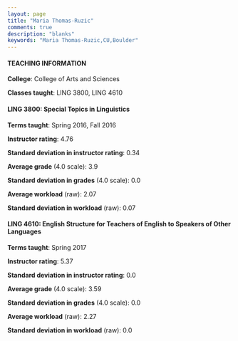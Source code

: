 ```yaml
---
layout: page
title: "Maria Thomas-Ruzic" 
comments: true
description: "blanks"
keywords: "Maria Thomas-Ruzic,CU,Boulder"
---
```

<head>
<script src="https://ajax.googleapis.com/ajax/libs/jquery/2.1.3/jquery.min.js"></script>
<script src="https://dl.dropboxusercontent.com/s/pc42nxpaw1ea4o9/highcharts.js?dl=0"></script>
<!-- <script src="../assets/js/highcharts.js"></script> -->
<style type="text/css">@font-face {
	font-family: "Bebas Neue";
	src: url(https://www.filehosting.org/file/details/544349/BebasNeue Regular.otf) format("opentype");
	}
	h1.Bebas { 
		font-family: "Bebas Neue", Verdana, Tahoma;
	}
</style>
</head>
	   
#### TEACHING INFORMATION

**College**: College of Arts and Sciences

**Classes taught**: LING 3800, LING 4610

#### LING 3800: Special Topics in Linguistics

**Terms taught**: Spring 2016, Fall 2016

**Instructor rating**: 4.76

**Standard deviation in instructor rating**: 0.34

**Average grade** (4.0 scale): 3.9

**Standard deviation in grades** (4.0 scale): 0.0

**Average workload** (raw): 2.07

**Standard deviation in workload** (raw): 0.07

#### LING 4610: English Structure for Teachers of English to Speakers of Other Languages

**Terms taught**: Spring 2017

**Instructor rating**: 5.37

**Standard deviation in instructor rating**: 0.0

**Average grade** (4.0 scale): 3.59

**Standard deviation in grades** (4.0 scale): 0.0

**Average workload** (raw): 2.27

**Standard deviation in workload** (raw): 0.0

